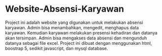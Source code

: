 # Website-Absensi-Karyawan
Project ini adalah website yang digunakan untuk melakukan absensi karyawan.
Admin bisa menambahkan, mengedit, menghapus data karyawan. 
Kemudian karyawan melakukan presensi kehadiran dan datanya akan tersimpan.
Admin bisa mengakses data absensi dan mengunduh datanya sebagai file excel.
Project ini dibuat dengan menggunakan html, boostrap 5, sedikit javascript, dan mysql database.
